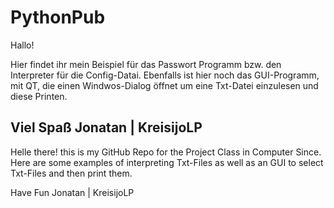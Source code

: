 # PythonPub
Hallo!

Hier findet ihr mein Beispiel für das Passwort Programm bzw. den Interpreter für die Config-Datai.
Ebenfalls ist hier noch das GUI-Programm, mit QT, die einen Windwos-Dialog öffnet um eine Txt-Datei einzulesen und diese Printen.


Viel Spaß
Jonatan | KreisijoLP
------------------

Helle there!
this is my GitHub Repo for the Project Class in Computer Since.
Here are some examples of interpreting Txt-Files as well as an GUI to select Txt-Files and then print them.

Have Fun
Jonatan | KreisijoLP
